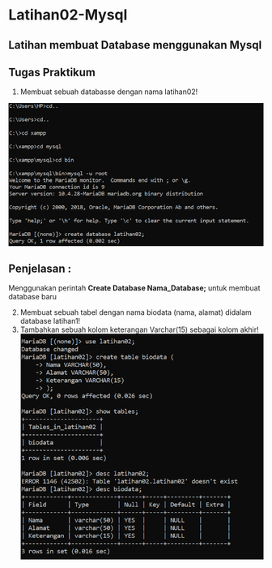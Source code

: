 # Latihan02-Mysql

## Latihan membuat Database menggunakan Mysql
## Tugas Praktikum
1. Membuat sebuah databasse dengan nama latihan02!

![](Gambar/1.PNG)
## Penjelasan :
Menggunakan perintah **Create Database Nama_Database;** untuk membuat database baru

2. Membuat sebuah tabel dengan nama biodata (nama, alamat) didalam database latihan1!
3. Tambahkan sebuah kolom keterangan Varchar(15) sebagai kolom akhir!
![](Gambar/2.PNG)

